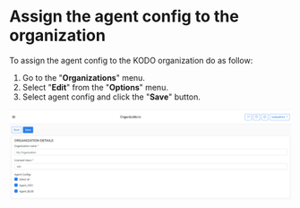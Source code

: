 # Assign the agent config to the organization

To assign the agent config to the KODO organization do as follow:

1. Go to the "**Organizations**" menu.
2. Select "**Edit**" from the "**Options**" menu.
3. Select agent config and click the "**Save**" button.

![](../../.gitbook/assets/image%20%2812%29.png)

